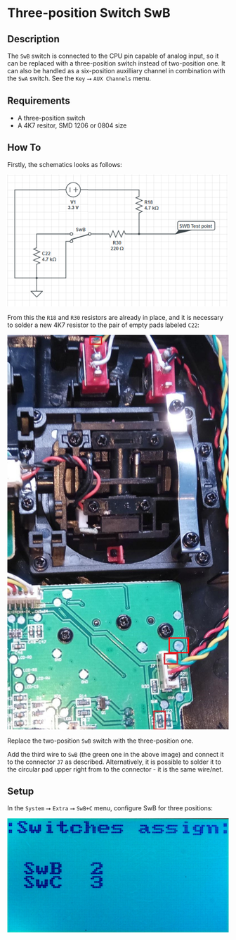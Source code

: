 Three-position Switch SwB
==


Description
---

The `SwB` switch is connected to the CPU pin capable of analog input,
so it can be replaced with a three-position switch instead of two-position
one. It can also be handled as a six-position auxilliary channel
in combination with the `SwA` switch. See the `Key`  ⭢ `AUX Channels` menu.

Requirements
---

* A three-position switch
* A 4K7 resitor, SMD 1206 or 0804 size

How To
---

Firstly, the schematics looks as follows:

![SwB schematics](swb-schematics.png)


From this the `R18` and `R30` resistors are already in place, and it is
necessary to solder a new 4K7 resistor to the pair of empty pads
labeled `C22`:

![SwB image](swb-image.jpg)

Replace the two-position `SwB` switch with the three-position one.

Add the third wire to `SwB` (the green one in the above image) and
connect it to the connector `J7` as described.
Alternatively, it is possible to solder it to the circular pad upper
right from to the connector - it is the same wire/net.

Setup
---

In the `System` ⭢ `Extra` ⭢ `SwB+C` menu, configure SwB for three positions:

![SwB-SwC](swb-swc.jpg)

